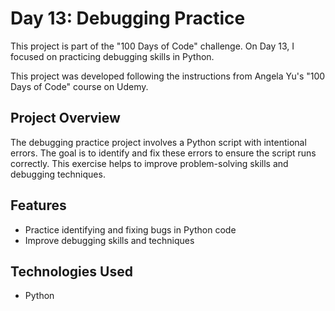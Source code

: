 # Day 13: Debugging Practice

This project is part of the "100 Days of Code" challenge. On Day 13, I focused on practicing debugging skills in Python.

This project was developed following the instructions from Angela Yu's "100 Days of Code" course on Udemy.

## Project Overview

The debugging practice project involves a Python script with intentional errors. The goal is to identify and fix these errors to ensure the script runs correctly. This exercise helps to improve problem-solving skills and debugging techniques.

## Features

- Practice identifying and fixing bugs in Python code
- Improve debugging skills and techniques

## Technologies Used

- Python